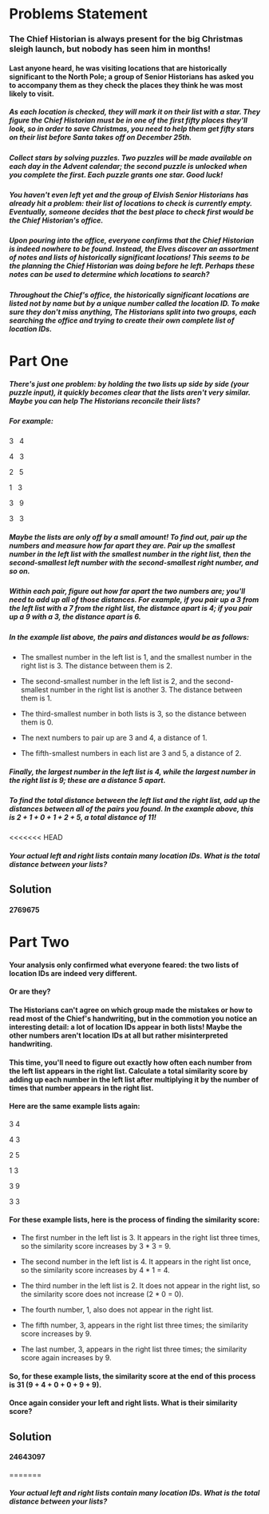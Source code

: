 # Problems Statement

### The Chief Historian is always present for the big Christmas sleigh launch, but nobody has seen him in months!

#### Last anyone heard, he was visiting locations that are historically significant to the North Pole; a group of Senior Historians has asked you to accompany them as they check the places they think he was most likely to visit.

##### As each location is checked, they will mark it on their list with a star. They figure the Chief Historian must be in one of the first fifty places they'll look, so in order to save Christmas, you need to help them get fifty stars on their list before Santa takes off on December 25th.

##### Collect stars by solving puzzles. Two puzzles will be made available on each day in the Advent calendar; the second puzzle is unlocked when you complete the first. Each puzzle grants one star. Good luck!

  

##### You haven't even left yet and the group of Elvish Senior Historians has already hit a problem: their list of locations to check is currently empty. Eventually, someone decides that the best place to check first would be the Chief Historian's office.

##### Upon pouring into the office, everyone confirms that the Chief Historian is indeed nowhere to be found. Instead, the Elves discover an assortment of notes and lists of historically significant locations! This seems to be the planning the Chief Historian was doing before he left. Perhaps these notes can be used to determine which locations to search?

##### Throughout the Chief's office, the historically significant locations are listed not by name but by a unique number called the location ID. To make sure they don't miss anything, The Historians split into two groups, each searching the office and trying to create their own complete list of location IDs.


# Part One

##### There's just one problem: by holding the two lists up side by side (your puzzle input), it quickly becomes clear that the lists aren't very similar. Maybe you can help The Historians reconcile their lists?

##### For example:

3   4

4   3

2   5

1   3

3   9

3   3

##### Maybe the lists are only off by a small amount! To find out, pair up the numbers and measure how far apart they are. Pair up the smallest number in the left list with the smallest number in the right list, then the second-smallest left number with the second-smallest right number, and so on.

##### Within each pair, figure out how far apart the two numbers are; you'll need to add up all of those distances. For example, if you pair up a 3 from the left list with a 7 from the right list, the distance apart is 4; if you pair up a 9 with a 3, the distance apart is 6.

##### In the example list above, the pairs and distances would be as follows:

* The smallest number in the left list is 1, and the smallest
number in the right list is 3. The distance between them is 2.

* The second-smallest number in the left list is 2, and the second-smallest number in the right list is another 3. The distance between them is 1.

* The third-smallest number in both lists is 3, so the distance between them is 0.

* The next numbers to pair up are 3 and 4, a distance of 1.

* The fifth-smallest numbers in each list are 3 and 5, a distance of 2.

##### Finally, the largest number in the left list is 4, while the largest number in the right list is 9; these are a distance 5 apart.

##### To find the total distance between the left list and the right list, add up the distances between all of the pairs you found. In the example above, this is 2 + 1 + 0 + 1 + 2 + 5, a total distance of 11!

<<<<<<< HEAD
##### Your actual left and right lists contain many location IDs. What is the total distance between your lists?

## Solution

#### 2769675


# Part Two

#### Your analysis only confirmed what everyone feared: the two lists of location IDs are indeed very different.

#### Or are they?

#### The Historians can't agree on which group made the mistakes or how to read most of the Chief's handwriting, but in the commotion you notice an interesting detail: a lot of location IDs appear in both lists! Maybe the other numbers aren't location IDs at all but rather misinterpreted handwriting.

#### This time, you'll need to figure out exactly how often each number from the left list appears in the right list. Calculate a total similarity score by adding up each number in the left list after multiplying it by the number of times that number appears in the right list.

#### Here are the same example lists again:

3   4

4   3

2   5

1   3

3   9

3   3

#### For these example lists, here is the process of finding the similarity score:

* The first number in the left list is 3. It appears in the right list three times, so the similarity score increases by 3 * 3 = 9.

* The second number in the left list is 4. It appears in the right list once, so the similarity score increases by 4 * 1 = 4.

* The third number in the left list is 2. It does not appear in the right list, so the similarity score does not increase (2 * 0 = 0).
* The fourth number, 1, also does not appear in the right list.

* The fifth number, 3, appears in the right list three times; the similarity score increases by 9.

* The last number, 3, appears in the right list three times; the similarity score again increases by 9.

#### So, for these example lists, the similarity score at the end of this process is 31 (9 + 4 + 0 + 0 + 9 + 9).

#### Once again consider your left and right lists. What is their similarity score?

## Solution

#### 24643097
=======
##### Your actual left and right lists contain many location IDs. What is the total distance between your lists?

